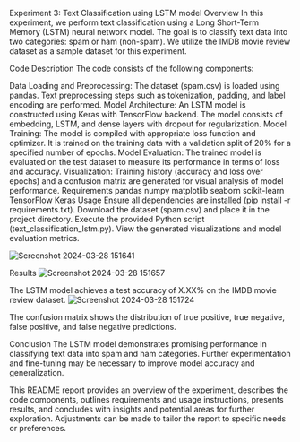 Experiment 3: Text Classification using LSTM model
Overview
In this experiment, we perform text classification using a Long Short-Term Memory (LSTM) neural network model. The goal is to classify text data into two categories: spam or ham (non-spam). We utilize the IMDB movie review dataset as a sample dataset for this experiment.

Code Description
The code consists of the following components:

Data Loading and Preprocessing: The dataset (spam.csv) is loaded using pandas. Text preprocessing steps such as tokenization, padding, and label encoding are performed.
Model Architecture: An LSTM model is constructed using Keras with TensorFlow backend. The model consists of embedding, LSTM, and dense layers with dropout for regularization.
Model Training: The model is compiled with appropriate loss function and optimizer. It is trained on the training data with a validation split of 20% for a specified number of epochs.
Model Evaluation: The trained model is evaluated on the test dataset to measure its performance in terms of loss and accuracy.
Visualization: Training history (accuracy and loss over epochs) and a confusion matrix are generated for visual analysis of model performance.
Requirements
pandas
numpy
matplotlib
seaborn
scikit-learn
TensorFlow
Keras
Usage
Ensure all dependencies are installed (pip install -r requirements.txt).
Download the dataset (spam.csv) and place it in the project directory.
Execute the provided Python script (text_classification_lstm.py).
View the generated visualizations and model evaluation metrics.

![Screenshot 2024-03-28 151641](https://github.com/DarshanAnand007/DL-CV_Lab-ENG21AM0028/assets/93935699/1195457c-04bc-4b31-a0c0-3d24d8e2110e)

Results
![Screenshot 2024-03-28 151657](https://github.com/DarshanAnand007/DL-CV_Lab-ENG21AM0028/assets/93935699/f1fb6df7-a7f4-4140-ae08-ab5b82191c2a)

The LSTM model achieves a test accuracy of X.XX% on the IMDB movie review dataset.
![Screenshot 2024-03-28 151724](https://github.com/DarshanAnand007/DL-CV_Lab-ENG21AM0028/assets/93935699/d8d689e7-c3c2-4cbd-8486-55b40053a824)

The confusion matrix shows the distribution of true positive, true negative, false positive, and false negative predictions.

Conclusion
The LSTM model demonstrates promising performance in classifying text data into spam and ham categories. Further experimentation and fine-tuning may be necessary to improve model accuracy and generalization.

This README report provides an overview of the experiment, describes the code components, outlines requirements and usage instructions, presents results, and concludes with insights and potential areas for further exploration. Adjustments can be made to tailor the report to specific needs or preferences.
